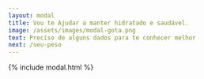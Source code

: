 ```yaml
---
layout: modal
title: Vou te Ajudar a manter hidratado e saudável.
image: /assets/images/modal-gota.png
text: Preciso de alguns dados para te conhecer melhor
next: /seu-peso
---
```


{% include modal.html %}
